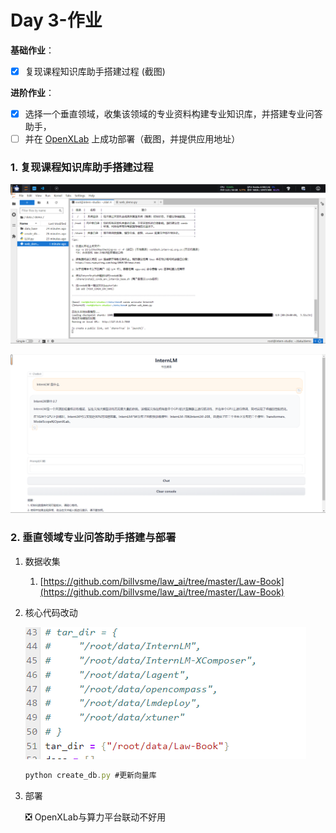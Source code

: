 # Day 3-作业

**基础作业**：

- [x]  复现课程知识库助手搭建过程 (截图)

**进阶作业**：

- [x]  选择一个垂直领域，收集该领域的专业资料构建专业知识库，并搭建专业问答助手，
- [ ]  并在 [OpenXLab](https://openxlab.org.cn/apps) 上成功部署（截图，并提供应用地址）

### 1. 复现课程知识库助手搭建过程

![Untitled](figs/d3_0/Untitled.png)

![Untitled](figs/d3_0/Untitled%201.png)

### 2. 垂直领域专业问答助手搭建与部署

1. 数据收集
    1. [https://github.com/billvsme/law_ai/tree/master/Law-Book](https://github.com/billvsme/law_ai/tree/master/Law-Book)
2. 核心代码改动
    
    ![Untitled](figs/d3_0/Untitled%202.png)
    
    ```jsx
    python create_db.py #更新向量库
    ```
    
3. 部署
    
    ❎ OpenXLab与算力平台联动不好用